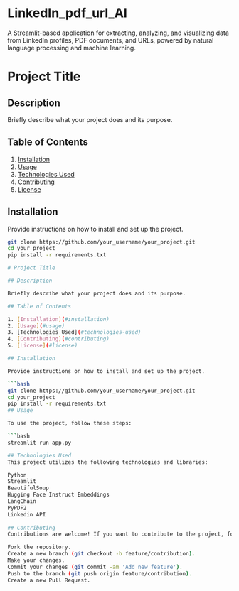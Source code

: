 # LinkedIn_pdf_url_AI
A Streamlit-based application for extracting, analyzing, and visualizing data from LinkedIn profiles, PDF documents, and URLs, powered by natural language processing and machine learning.

# Project Title

## Description

Briefly describe what your project does and its purpose.

## Table of Contents

1. [Installation](#installation)
2. [Usage](#usage)
3. [Technologies Used](#technologies-used)
4. [Contributing](#contributing)
5. [License](#license)

## Installation

Provide instructions on how to install and set up the project.

```bash
git clone https://github.com/your_username/your_project.git
cd your_project
pip install -r requirements.txt

# Project Title

## Description

Briefly describe what your project does and its purpose.

## Table of Contents

1. [Installation](#installation)
2. [Usage](#usage)
3. [Technologies Used](#technologies-used)
4. [Contributing](#contributing)
5. [License](#license)

## Installation

Provide instructions on how to install and set up the project.

```bash
git clone https://github.com/your_username/your_project.git
cd your_project
pip install -r requirements.txt
## Usage

To use the project, follow these steps:

```bash
streamlit run app.py

## Technologies Used
This project utilizes the following technologies and libraries:

Python
Streamlit
BeautifulSoup
Hugging Face Instruct Embeddings
LangChain
PyPDF2
Linkedin API
 
## Contributing
Contributions are welcome! If you want to contribute to the project, follow these steps:

Fork the repository.
Create a new branch (git checkout -b feature/contribution).
Make your changes.
Commit your changes (git commit -am 'Add new feature').
Push to the branch (git push origin feature/contribution).
Create a new Pull Request.

